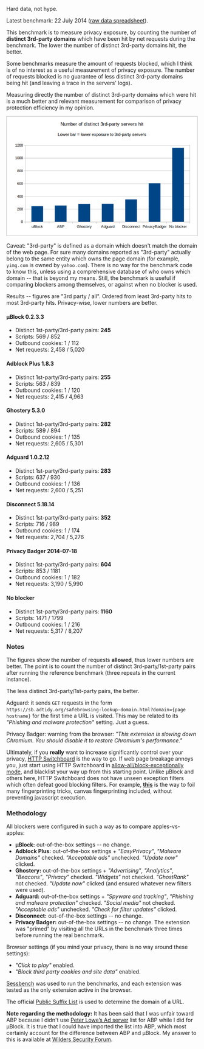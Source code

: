 Hard data, not hype.

Latest benchmark: 22 July 2014 ([raw data spreadsheet](https://github.com/gorhill/uBlock/blob/master/doc/benchmarks/privex-201407-22.ods)).

This benchmark is to measure privacy exposure, by counting the number of **distinct 3rd-party domains** which
have been hit by net requests during the benchmark. The lower the number of distinct 3rd-party domains hit, the better.

Some benchmarks measure the amount of requests blocked, which I think is of no interest as a useful
measurement of privacy exposure. The number of requests blocked is no guarantee of less distinct 3rd-party domains being hit (and leaving a trace in the servers' logs).

Measuring directly the number of distinct 3rd-party domains which were hit is a much better and relevant measurement for comparison of privacy protection efficiency in my opinion.

![Privacy benchmark graph](https://raw.githubusercontent.com/gorhill/uBlock/master/doc/img/privacy-benchmark.png)

Caveat: "3rd-party" is defined as a domain which doesn't match the domain of the web page. For sure many 
domains reported as "3rd-party" actually belong to the same entity which owns the page domain (for example, `yimg.com` is owned by `yahoo.com`). There is no way for the benchmark code to know this, unless using a comprehensive database of who owns which domain -- that is beyond my means. Still, the benchmark is useful if comparing blockers among themselves, or against when no blocker is used.

Results -- figures are "3rd party / all". Ordered from least 3rd-party hits to most 3rd-party hits. Privacy-wise, lower numbers are better.

#### µBlock 0.2.3.3

- Distinct 1st-party/3rd-party pairs: **245**
- Scripts: 569 / 852
- Outbound cookies: 1 / 112
- Net requests: 2,458 / 5,020

#### Adblock Plus 1.8.3

- Distinct 1st-party/3rd-party pairs: **255**
- Scripts: 563 / 839
- Outbound cookies: 1 / 120
- Net requests: 2,415 / 4,963

#### Ghostery 5.3.0

- Distinct 1st-party/3rd-party pairs: **282**
- Scripts: 589 / 894
- Outbound cookies: 1 / 135
- Net requests: 2,605 / 5,301

#### Adguard 1.0.2.12

- Distinct 1st-party/3rd-party pairs: **283**
- Scripts: 637 / 930
- Outbound cookies: 1 / 136
- Net requests: 2,600 / 5,251

#### Disconnect 5.18.14

- Distinct 1st-party/3rd-party pairs: **352**
- Scripts: 716 / 989
- Outbound cookies: 1 / 174
- Net requests: 2,704 / 5,276

#### Privacy Badger 2014-07-18

- Distinct 1st-party/3rd-party pairs: **604**
- Scripts: 853 / 1181
- Outbound cookies: 1 / 182
- Net requests: 3,190 / 5,990

#### No blocker

- Distinct 1st-party/3rd-party pairs: **1160**
- Scripts: 1471 / 1799
- Outbound cookies: 1 / 216
- Net requests: 5,317 / 8,207

### Notes

The figures show the number of requests **allowed**, thus lower numbers are better. 
The point is to count the number of distinct 3rd-party/1st-party pairs after running 
the reference benchmark (three repeats in the current instance).

The less distinct 3rd-party/1st-party pairs, the better.

Adguard: it sends `GET` requests in the form `https://sb.adtidy.org/safebrowsing-lookup-domain.html?domain={page hostname}` for the first time a URL is visited. This may be related to its _"Phishing and malware protection"_ setting. Just a guess.

Privacy Badger: warning from the browser: _"This extension is slowing down Chromium. You should disable it to restore Chromium's performance."_

Ultimately, if you **really** want to increase significantly control over your privacy, [HTTP Switchboard](https://github.com/gorhill/httpswitchboard#http-switchboard-for-chromium) is the way to go. 
If web page breakage annoys you, just start using HTTP Switchboard in [allow-all/block-exceptionally mode](https://github.com/gorhill/httpswitchboard/wiki/How-to-use-HTTP-Switchboard:-Two-opposing-views#the-allow-allblock-exceptionally-approach), 
and blacklist your way up from this starting point. Unlike µBlock and others here, HTTP Switchboard does not
have unseen exception filters which often defeat good blocking filters. For example, [**this**](https://twitter.com/gorhill/status/491257978432274432) is the way to foil many fingerprinting tricks, canvas fingerprinting included, without preventing javascript execution.

### Methodology

All blockers were configured in such a way as to compare apples-vs-apples:

- **µBlock:** out-of-the-box settings -- no change.
- **Adblock Plus:** out-of-the-box settings + _"EasyPrivacy"_, _"Malware Domains"_ checked. _"Acceptable ads"_ unchecked. _"Update now"_ clicked.
- **Ghostery:** out-of-the-box settings + _"Advertising"_, _"Analytics"_, _"Beacons"_, _"Privacy"_ checked. _"Widgets"_ not checked. _"GhostRank"_ not checked. _"Update now"_ clicked (and ensured whatever new filters were used).
- **Adguard:** out-of-the-box settings + _"Spyware and tracking"_, _"Phishing and malware protection"_ checked. _"Social media"_ not checked. _"Acceptable ads"_ unchecked. _"Check for filter updates"_ clicked.
- **Disconnect:** out-of-the-box settings -- no change.
- **Privacy Badger:** out-of-the-box settings -- no change. The extension was "primed" by visiting all the URLs in the benchmark three times before running the real benchmark.

Browser settings (if you mind your privacy, there is no way around these settings):
- _"Click to play"_ enabled.
- _"Block third party cookies and site data"_ enabled.

[Sessbench](https://github.com/gorhill/sessbench) was used to run the benchmarks, 
and each extension was tested as the only extension active in the browser.

The official [Public Suffix List](https://publicsuffix.org/list/) is used to determine the domain of a URL.

**Note regarding the methodology:** It has been said that I was unfair toward ABP because I didn't
use [Peter Lowe’s Ad server](http://pgl.yoyo.org/) list for ABP while I did for µBlock. It is
true that I could have imported the list into ABP, which most certainly account for the difference
between ABP and µBlock. My answer to this is available at [Wilders Security Forum](http://www.wilderssecurity.com/threads/%C2%B5block-a-lean-and-fast-blocker.365273/page-3#post-2386023).